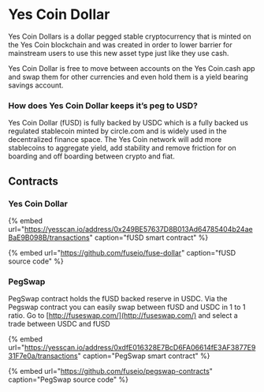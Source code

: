# Yes Coin Dollar

Yes Coin Dollars is a dollar pegged stable cryptocurrency that is minted on the Yes Coin blockchain and was created in order to lower barrier for mainstream users to use this new asset type just like they use cash.

Yes Coin Dollar is free to move between accounts on the Yes Coin.cash app and swap them for other currencies and even hold them is a yield bearing savings account.

### How does Yes Coin Dollar keeps it’s peg to USD?

Yes Coin Dollar \(fUSD\) is fully backed by USDC which is a fully backed us regulated stablecoin minted by circle.com and is widely used in the decentralized finance space. The Yes Coin network will add more stablecoins to aggregate yield, add stability and remove friction for on boarding and off boarding between crypto and fiat. 

## Contracts

### Yes Coin Dollar

{% embed url="https://yesscan.io/address/0x249BE57637D8B013Ad64785404b24aeBaE9B098B/transactions" caption="fUSD smart contract" %}

{% embed url="https://github.com/fuseio/fuse-dollar" caption="fUSD source code" %}

### PegSwap

PegSwap contract holds the fUSD backed reserve in USDC. Via the Pegswap contract you can easily swap between fUSD and USDC in 1 to 1 ratio. Go to [http://fuseswap.com/](http://fuseswap.com/) and select a trade between USDC and fUSD

{% embed url="https://yesscan.io/address/0xdfE016328E7BcD6FA06614fE3AF3877E931F7e0a/transactions" caption="PegSwap smart contract" %}

{% embed url="https://github.com/fuseio/pegswap-contracts" caption="PegSwap source code" %}







